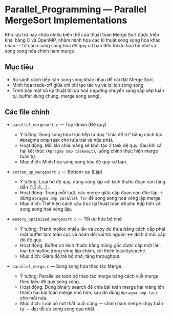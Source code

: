 
# Parallel_Programming — Parallel MergeSort Implementations

Kho lưu trữ này chứa nhiều biến thể của thuật toán Merge Sort được triển khai bằng C và OpenMP, nhằm minh họa các kĩ thuật song song hóa khác nhau — từ cách song song hóa đệ quy cơ bản đến tối ưu hoá bộ nhớ và song song hóa chính hàm merge.

## Mục tiêu
- So sánh cách tiếp cận song song khác nhau để cài đặt Merge Sort.
- Minh họa trade-off giữa chi phí tạo tác vụ và lợi ích song song.
- Trình bày một số kỹ thuật tối ưu hoá (ngưỡng chuyển sang sắp xếp tuần tự, buffer dùng chung, merge song song).

## Các file chính
- `parallel_mergesort.c` — Top-down (Đệ quy)
  - Ý tưởng: Song song hóa trực tiếp tư duy "chia để trị" bằng cách tạo #pragma omp task cho nửa trái và nửa phải.
  - Hoạt động: Mỗi lần chia mảng sẽ khởi tạo 2 task đệ quy. Sau khi cả hai kết thúc (`#pragma omp taskwait`), luồng chính thực hiện merge tuần tự.
  - Mục đích: Minh họa song song hóa đệ quy cơ bản.

- `bottom_up_mergesort.c` — Bottom-up (Lặp)
  - Ý tưởng: Loại bỏ đệ quy, dùng vòng lặp với kích thước đoạn con tăng dần (1,2,4,...).
  - Hoạt động: Trong mỗi lượt, các merge giữa cặp đoạn con độc lập → dùng `#pragma omp parallel for` để song song hoá vòng lặp merge.
  - Mục đích: Thể hiện cách cấu trúc lại thuật toán để phù hợp hơn với song song hoá vòng lặp.

- `memory_optimized_mergesort.c` — Tối ưu hóa bộ nhớ
  - Ý tưởng: Tránh malloc nhiều lần và copy dư thừa bằng cách cấp phát một buffer tạm toàn cục và hoán đổi vai trò nguồn ↔ đích ở mỗi cấp độ đệ quy.
  - Hoạt động: Buffer có kích thước bằng mảng gốc được cấp một lần, loại bỏ malloc trong vòng lặp chính, cải thiện locality/cache.
  - Mục đích: Giảm độ trễ bộ nhớ, tăng throughput.

- `parallel_merge.c` — Song song hóa thao tác Merge
  - Ý tưởng: Parallelize toàn bộ thao tác merge bằng cách viết merge theo kiểu đệ quy song song.
  - Hoạt động: Dùng binary search để chia bài toán merge hai mảng lớn thành hai bài toán merge nhỏ hơn, sau đó dùng `#pragma omp task` cho mỗi nửa.
  - Mục đích: Loại bỏ nút thắt cuối cùng — chính hàm merge chạy tuần tự — đạt tối ưu song song cao nhất.

